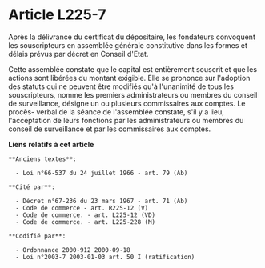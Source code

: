 # Article L225-7

Après la délivrance du certificat du dépositaire, les fondateurs convoquent les souscripteurs en assemblée générale
constitutive dans les formes et délais prévus par décret en Conseil d'Etat.

Cette assemblée constate que le capital est entièrement souscrit et que les actions sont libérées du montant exigible. Elle
se prononce sur l'adoption des statuts qui ne peuvent être modifiés qu'à l'unanimité de tous les souscripteurs, nomme les
premiers administrateurs ou membres du conseil de surveillance, désigne un ou plusieurs commissaires aux comptes. Le procès-
verbal de la séance de l'assemblée constate, s'il y a lieu, l'acceptation de leurs fonctions par les administrateurs ou
membres du conseil de surveillance et par les commissaires aux comptes.

**Liens relatifs à cet article**

	**Anciens textes**:

	  - Loi n°66-537 du 24 juillet 1966 - art. 79 (Ab)

	**Cité par**:

	  - Décret n°67-236 du 23 mars 1967 - art. 71 (Ab)
	  - Code de commerce - art. R225-12 (V)
	  - Code de commerce. - art. L225-12 (VD)
	  - Code de commerce. - art. L225-228 (M)

	**Codifié par**:

	  - Ordonnance 2000-912 2000-09-18
	  - Loi n°2003-7 2003-01-03 art. 50 I (ratification)
